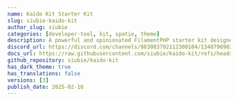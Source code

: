 ```yaml
---
name: Kaido Kit Starter Kit
slug: siubie-kaido-kit
author_slug: siubie
categories: [developer-tool, kit, spatie, theme]
description: A powerful and opinionated FilamentPHP starter kit designed to accelerate your admin panel development. Kaido Kit provides a robust foundation with pre-configured plugins, configuration and best practices for building feature-rich admin interfaces.
discord_url: https://discord.com/channels/883083792112300104/1340796903931248670
docs_url: https://raw.githubusercontent.com/siubie/kaido-kit/refs/heads/main/README.md
github_repository: siubie/kaido-kit
has_dark_theme: true
has_translations: false
versions: [3]
publish_date: 2025-02-16
---
```

